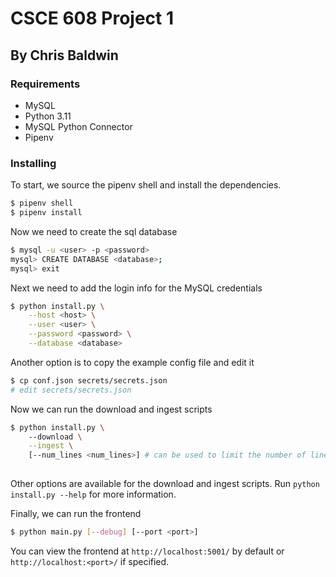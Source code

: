 # CSCE 608 Project 1
## By Chris Baldwin

### Requirements
- MySQL
- Python 3.11
- MySQL Python Connector
- Pipenv

### Installing
To start, we source the pipenv shell and install the dependencies.
```bash
$ pipenv shell
$ pipenv install
```

Now we need to create the sql database
```bash
$ mysql -u <user> -p <password>
mysql> CREATE DATABASE <database>;
mysql> exit
```

Next we need to add the login info for the MySQL credentials
```bash 
$ python install.py \
    --host <host> \
    --user <user> \
    --password <password> \
    --database <database>
```
Another option is to copy the example config file and edit it
```bash
$ cp conf.json secrets/secrets.json
# edit secrets/secrets.json
```

Now we can run the download and ingest scripts
```bash
$ python install.py \ 
    --download \
    --ingest \
    [--num_lines <num_lines>] # can be used to limit the number of lines to ingest
    
```
Other options are available for the download and ingest scripts. Run `python install.py --help` for more information.

Finally, we can run the frontend
```bash
$ python main.py [--debug] [--port <port>]
```

You can view the frontend at `http://localhost:5001/` by default or `http://localhost:<port>/` if specified.
